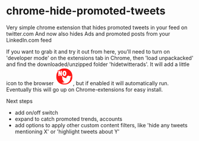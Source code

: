 # chrome-hide-promoted-tweets
Very simple chrome extension that hides promoted tweets in your feed on twitter.com
And now also hides Ads and promoted posts from your LinkedIn.com feed


If you want to grab it and try it out from here, you'll need to turn on 'developer mode' on the extensions tab in Chrome, then 'load unpackacked' and find the downloaded/unzipped folder 'hidetwitterads'. It will add a little icon to the browser ![ico](hidetwitterads/iconaa48.png), but if enabled it will automatically run. Eventually this will go up on Chrome-extensions for easy install.

Next steps
* add on/off switch
* expand to catch promoted trends, accounts
* add options to apply other custom content filters, like 'hide any tweets mentioning X' or 'highlight tweets about Y'
